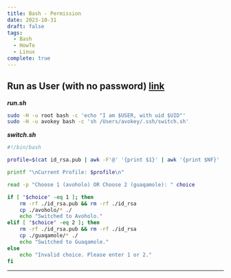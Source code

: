```yaml
---
title: Bash - Permission
date: 2023-10-31
draft: false
tags:
  - Bash
  - HowTo
  - Linux
complete: true
---
```

## Run as User (with no password) [link](https://askubuntu.com/questions/294736/run-a-shell-script-as-another-user-that-has-no-password)

***run.sh***
```bash
sudo -H -u root bash -c 'echo "I am $USER, with uid $UID"'
sudo -H -u avokey bash -c 'sh /Users/avokey/.ssh/switch.sh'
```

***switch.sh***
```bash
#!/bin/bash

profile=$(cat id_rsa.pub | awk -F'@' '{print $1}' | awk '{print $NF}' | cut -c2-)

printf "\nCurrent Profile: $profile\n"

read -p "Choose 1 (avoholo) OR Choose 2 (guaqamole): " choice

if [ "$choice" -eq 1 ]; then
    rm -rf ./id_rsa.pub && rm -rf ./id_rsa
    cp ./avoholo/* ./
    echo "Switched to Avoholo."
elif [ "$choice" -eq 2 ]; then
    rm -rf ./id_rsa.pub && rm -rf ./id_rsa
    cp ./guaqamole/* ./
    echo "Switched to Guaqamole."
else
    echo "Invalid choice. Please enter 1 or 2."
fi
```


---

